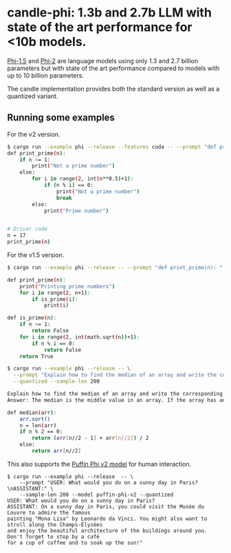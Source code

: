 # candle-phi: 1.3b and 2.7b LLM with state of the art performance for <10b models.

[Phi-1.5](https://huggingface.co/microsoft/phi-1_5) and
[Phi-2](https://huggingface.co/microsoft/phi-2) are language models using
only 1.3 and 2.7 billion parameters but with state of the art performance compared to
models with up to 10 billion parameters.

The candle implementation provides both the standard version as well as a
quantized variant.

## Running some examples

For the v2 version.
```bash
$ cargo run --example phi --release --features cuda -- --prompt "def print_prime(n): " --model 2
def print_prime(n):
    if n <= 1:
        print("Not a prime number")
    else:
        for i in range(2, int(n**0.5)+1):
            if (n % i) == 0:
                print("Not a prime number")
                break
        else:
            print("Prime number")


# Driver code
n = 17
print_prime(n)
```

For the v1.5 version.
```bash
$ cargo run --example phi --release -- --prompt "def print_prime(n): "

def print_prime(n): 
    print("Printing prime numbers")
    for i in range(2, n+1):
        if is_prime(i):
            print(i)

def is_prime(n):
    if n <= 1:
        return False
    for i in range(2, int(math.sqrt(n))+1):
        if n % i == 0:
            return False
    return True

$ cargo run --example phi --release -- \
  --prompt "Explain how to find the median of an array and write the corresponding python function.\nAnswer:" \
  --quantized --sample-len 200

Explain how to find the median of an array and write the corresponding python function.
Answer: The median is the middle value in an array. If the array has an even number of elements, the median is the average of the two middle values.

def median(arr):
    arr.sort()
    n = len(arr)
    if n % 2 == 0:
        return (arr[n//2 - 1] + arr[n//2]) / 2
    else:
        return arr[n//2]
```

This also supports the [Puffin Phi v2
model](https://huggingface.co/teknium/Puffin-Phi-v2) for human interaction.
```
$ cargo run --example phi --release  -- \
    --prompt "USER: What would you do on a sunny day in Paris?\nASSISTANT:" \
    --sample-len 200 --model puffin-phi-v2 --quantized 
USER: What would you do on a sunny day in Paris?
ASSISTANT: On a sunny day in Paris, you could visit the Musée du Louvre to admire the famous
painting "Mona Lisa" by Leonardo da Vinci. You might also want to stroll along the Champs-Élysées
and enjoy the beautiful architecture of the buildings around you. Don't forget to stop by a café
for a cup of coffee and to soak up the sun!"
```
